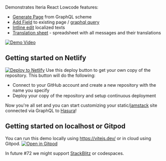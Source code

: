 Demonstrates Iteria React Lowcode features:
* [Generate Page](https://www.youtube.com/watch?v=5-U2vfgHkMA&t=206s) from GraphQL scheme
* [Add Field](https://www.youtube.com/watch?v=5-U2vfgHkMA&t=130s) to existing page / [graphql query](https://www.youtube.com/watch?v=5-U2vfgHkMA&t=314s)
* [Intline edit](https://www.youtube.com/watch?v=5-U2vfgHkMA&t=230s) localized texts
* [Translation sheet](https://www.youtube.com/watch?v=5-U2vfgHkMA&t=396s) - spreadsheet with all messages and their translations

[![Demo Video](https://img.youtube.com/vi/5-U2vfgHkMA/0.jpg)](https://www.youtube.com/watch?v=5-U2vfgHkMA&t=206s)


## Getting started on Netlify
[![Deploy to Netlify](https://www.netlify.com/img/deploy/button.svg)](https://app.netlify.com/start/deploy?repository=https://github.com/iteria-app/example-material-ui&stack=cms) Use this deploy button to get your own copy of the repository. This button will do the following:

- Connect to your GitHub account and create a new repository with the name you specify
- Deploy your copy of the repository and setup continuous deployment

Now you're all set and you can start customizing your static/[jamstack](https://jamstack.org/) site connected via GraphQL to [Hasura](https://hasura.io/)!

## Getting started on localhost or Gitpod
You can run this demo locally using https://vitejs.dev/ or in cloud using Gitpod. 
[![Open in Gitpod](https://gitpod.io/button/open-in-gitpod.svg)](https://gitpod.io/#https://github.com/iteria-app/example-material-ui)

In future #72 we might support [StackBlitz](https://stackblitz.com/github/iteria-app/example-material-ui) or codespaces.
